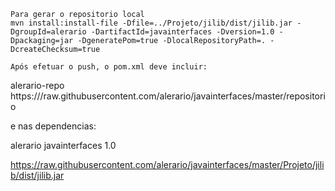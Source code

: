     Para gerar o repositorio local 
    mvn install:install-file -Dfile=../Projeto/jilib/dist/jilib.jar -DgroupId=alerario -DartifactId=javainterfaces -Dversion=1.0 -Dpackaging=jar -DgeneratePom=true -DlocalRepositoryPath=. -DcreateChecksum=true
    
    Após efetuar o push, o pom.xml deve incluir:

   <repositories>
    <repository>
        <id>alerario-repo</id>
        <url>https:///raw.githubusercontent.com/alerario/javainterfaces/master/repositorio</url>
    </repository>
</repositories>

e nas dependencias:

<dependency>
      <groupId>alerario</groupId>
      <artifactId>javainterfaces</artifactId>
      <version>1.0</version>           
 </dependency>
   
   
   
   
   
   
   
   
https://raw.githubusercontent.com/alerario/javainterfaces/master/Projeto/jilib/dist/jilib.jar
